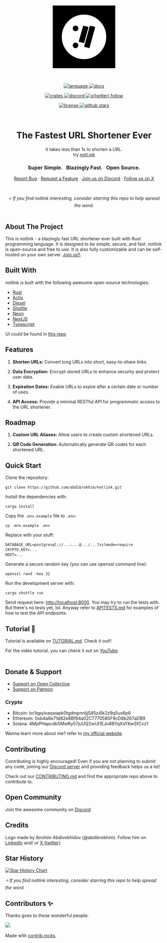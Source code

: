 <!-- markdownlint-disable -->
<p align="center">
  <a href="" rel="noopener">
    <img width=200px height=200px src="https://raw.githubusercontent.com/abdibrokhim/notlink/refs/heads/main/assets/notlink-logo.png">
  </a>
</p>
<br>
<p align="center">
  <a href="https://github.com/abdibrokhim/notlink/search?l=rust">
    <img alt="language" src="https://img.shields.io/badge/language-Rust-black.svg">
  </a>
  <a href="https://yaps.gg">
    <img alt="docs" src="https://img.shields.io/badge/docs-notl.ink-black">
  </a>
</p>
<p align="center">
  <a href="https://github.com/abdibrokhim/notlink/issues">
    <img alt="crates" src="https://img.shields.io/github/issues-raw/abdibrokhim/notlink.svg">
  </a>
  <a href="https://discord.gg/nUdcd9p8Ae">
    <img alt="discord" src="https://img.shields.io/discord/1325139842388070520?logo=discord"/>
  </a>
  <a href="https://yaps.gg">
    <img alt="x(twitter) follow" src="https://img.shields.io/twitter/follow/abdibrokhim">
  </a>
</p>
<p align="center">
  <a href="./LICENSE">
    <img alt="license" src="https://img.shields.io/github/license/abdibrokhim/notlink.svg">
  </a>
  <a href="https://notl.ink">
    <img alt="github stars" src="https://img.shields.io/github/stars/abdibrokhim/notlink?style=social"/>
  </a>
</p>
<br>

<h1 align="center">The Fastest URL Shortener Ever</h1>
<div align="center">
it takes less than 1s to shorten a URL.<br>
try <a href="https://notl.ink">notl.ink</a>
</div>

<h3 align="center">Super Simple. &nbsp; Blazingly Fast. &nbsp; Open Source.</h3>

<p align="center">
    <a href="https://www.linkedin.com/in/abdibrokhim/">Report Bug</a>
    ·
    <a href="https://www.linkedin.com/in/abdibrokhim/">Request a Feature</a>
    ·
  <a href="https://discord.gg/nUdcd9p8Ae">Join us on Discord</a>
    ·
    <a href="https://x.com/abdibrokhim">Follow us on X</a>
  </p>

<!-- <div align="center"><img src="" width="100%" ></div> -->
<br>

*<div align="center">⭐ If you find notlink interesting, consider starring this repo to help spread the word.</div>*
<br>

## About The Project
This is notlink - a blazingly fast URL shortener ever built with Rust programming language. It is designed to be simple, secure, and fast. notlink is open-source and free to use. It is also fully customizable and can be self-hosted on your own server. [Join us!!](https://discord.gg/nUdcd9p8Ae).

## Built With
notlink is built with the following awesome open-source technologies:
- [Rust](https://www.rust-lang.org/)
- [Actix](https://actix.rs/)
- [Diesel](http://diesel.rs/)
- [Shuttle](https://shuttle.dev/)
- [Neon](https://neon.tech/)
- [NextJS](https://nextjs.org/)
- [Typescript](https://www.typescriptlang.org/)

UI could be found in [this repo](https://github.com/abdibrokhim/notlink-ui)

## Features

1. **Shorten URLs:** 
Convert long URLs into short, easy-to-share links.

2. **Data Encryption:**
Encrypt stored URLs to enhance security and protect user data.

3. **Expiration Dates:**
Enable URLs to expire after a certain date or number of uses.

4. **API Access:**
Provide a minimal RESTful API for programmatic access to the URL shortener.

## Roadmap

1. **Custom URL Aliases:** 
Allow users to create custom shortened URLs.

2. **QR Code Generation:**
Automatically generate QR codes for each shortened URL.

## Quick Start

Clone the repository:

```shell
git clone https://github.com/abdibrokhim/notlink.git
```

Install the dependencies with:

```shell
cargo install
```

Copy the `.env.example` file to `.env`:

```shell
cp .env.example .env
```

Replace with your stuff:

```shell
DATABASE_URL=postgresql://...:...@.../...?sslmode=require
CRYPTO_KEY=...
HOST=...
```

Generate a secure random key (you can use openssl command line):

```shell
openssl rand -hex 32
```

Run the development server with:

```shell
cargo shuttle run
```

Send request here: [http://localhost:8000](http://localhost:8000). 
You may try to run the tests with. But there's no tests yet, lol.
Anyway refer to [APITESTS.md](./APITESTS.md) for examples of how to test the API endpoints.

## Tutorial 🥳

Tutorial is available on [TUTORIAL.md](https://github.com/abdibrokhim/notlink/blob/main/TUTORIAL.md). Check it out!!

For the video tutorial, you can check it out on [YouTube](https://youtu.be/Mhz_eVH3XnQ?si=fX6GqIq79QGq6C69)
<br>
<br>

## Donate & Support

- [Support on Open Collective](https://opencollective.com/opencommunity)
- [Support on Patreon](https://www.patreon.com/abdibrokhim)

### Crypto

- Bitcoin: bc1qpylxaqwapk0tgdmpnnljj545z4lk2z9q5us6p6
- Ethereum: 0xb4a8e71d82e8Bf84a02C7770585F9cD8b267aDB9
- Solana: 4MpPHapcdb5MwRy57juUQ2wUt1EJo8BYqXsYKwSfCvz1

Wanna learn more about me? refer to [my official website](https://yaps.gg).

## Contributing

Contributing is highly encouraged!
Even if you are not planning to submit any code, joining our [Discord server](https://discord.gg/nUdcd9p8Ae) and providing feedback helps us a lot!

Check out our [CONTRIBUTING.md](./CONTRIBUTING.md) and find the appropriate repo above to contribute to.

## Open Community

Join the awesome community on [Discord](https://discord.gg/nUdcd9p8Ae)

## Credits

Logo made by Ibrohim Abdivokhidov (@abdibrokhim). Follow him on [LinkedIn](https://www.linkedin.com/in/abdibrokhim/) and/ or [X (twitter)](https://twitter.com/abdibrokhim)

## Star History

[![Star History Chart](https://api.star-history.com/svg?repos=abdibrokhim/notlink&type=Date)](https://star-history.com/#abdibrokhim/notlink&Date)

*⭐ If you find notlink interesting, consider starring this repo to help spread the word.*

## Contributors ✨

Thanks goes to these wonderful people:

<a href="https://github.com/abdibrokhim/notlink/graphs/contributors">
  <img src="https://contrib.rocks/image?repo=abdibrokhim/notlink" />
</a>

Made with [contrib.rocks](https://contrib.rocks).